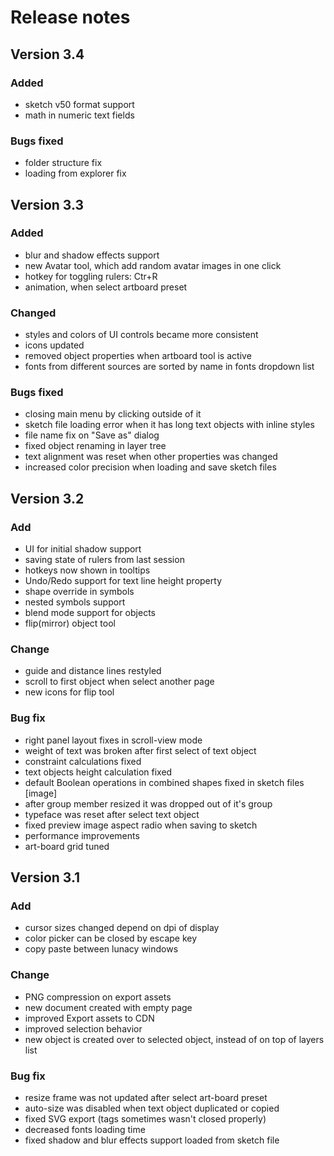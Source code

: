 # Release notes

## Version 3.4

### **Added**

- sketch v50 format support
- math in numeric text fields

### **Bugs fixed**

- folder structure fix
- loading from explorer fix

## Version 3.3

### **Added**

- blur and shadow effects support
- new Avatar tool, which add random avatar images in one click
- hotkey for toggling rulers: Ctr+R
- animation, when select artboard preset

### **Changed**

- styles and colors of UI controls became more consistent
- icons updated
- removed object properties when artboard tool is active
- fonts from different sources are sorted by name in fonts dropdown list

### **Bugs fixed**

- closing main menu by clicking outside of it
- sketch file loading error when it has long text objects with inline styles
- file name fix on "Save as" dialog
- fixed object renaming in layer tree
- text alignment was reset when other properties was changed
- increased color precision when loading and save sketch files

## Version 3.2

### **Add**

- UI for initial shadow support
- saving state of rulers from last session
- hotkeys now shown in tooltips
- Undo/Redo support for text line height property
- shape override in symbols
- nested symbols support
- blend mode support for objects
- flip(mirror) object tool

### **Change**

- guide and distance lines restyled
- scroll to first object when select another page
- new icons for flip tool

### **Bug fix**

- right panel layout fixes in scroll-view mode
- weight of text was broken after first select of text object
- constraint calculations fixed
- text objects height calculation fixed
- default Boolean operations in combined shapes fixed in sketch files [image]
- after group member resized it was dropped out of it's group
- typeface was reset after select text object
- fixed preview image aspect radio when saving to sketch
- performance improvements
- art-board grid tuned

## Version 3.1

### **Add**

- cursor sizes changed depend on dpi of display
- color picker can be closed by escape key
- copy paste between lunacy windows

### **Change**

- PNG compression on export assets
- new document created with empty page
- improved Export assets to CDN
- improved selection behavior
- new object is created over to selected object, instead of on top of layers list

### **Bug fix**

- resize frame was not updated after select art-board preset
- auto-size was disabled when text object duplicated or copied
- fixed SVG export (tags sometimes wasn't closed properly)
- decreased fonts loading time
- fixed shadow and blur effects support loaded from sketch file
